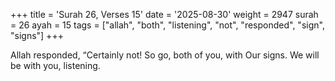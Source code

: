 +++
title = 'Surah 26, Verses 15'
date = '2025-08-30'
weight = 2947
surah = 26
ayah = 15
tags = ["allah", "both", "listening", "not", "responded", "sign", "signs"]
+++

Allah responded, “Certainly not! So go, both of you, with Our signs. We will be with you, listening.